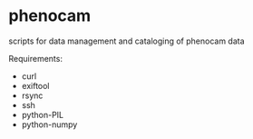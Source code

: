 phenocam
========

scripts for data management and cataloging of phenocam data


Requirements:
* curl
* exiftool
* rsync
* ssh
* python-PIL
* python-numpy

